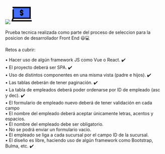  ![](src/img/Cumplo-colabora.png)
  ![](src/img/bank-online.png)
 
 Prueba tecnica realizada como parte del proceso de seleccion para la posicion de desarrollador Front End :smiley::computer:
 
 Retos a cubrir:
 
•	Hacer uso de algún framework JS como Vue o React. :heavy_check_mark:
<br />
•	El proyecto deberá ser SPA. :heavy_check_mark:
<br />
•	Uso de distintos componentes en una misma vista (padre e hijos). :heavy_check_mark:
<br />
•	Las tablas deberán de tener paginación. :heavy_check_mark:
<br />
•	La tabla de empleados deberá poder ordenarse por ID de empleado (asc y dec). :heavy_check_mark:
<br />
•	El formulario de empleado nuevo deberá de tener validación en cada campo
<br />
•	El nombre del empleado deberá aceptar únicamente letras, acentos y espacios.
<br />
•	El nombre del empleado debe ser obligatorio.
<br />
•	No se podrá enviar un formulario vacío.
<br />
•	El empleado se liga a cada sucursal por el campo ID de la sucursal.
<br />
•	El diseño es libre, haciendo uso de algún framework como Bootstrap, Bulma, etc. :heavy_check_mark:
<br />

